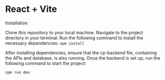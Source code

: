 # React + Vite

Installation

Clone this repository to your local machine.
Navigate to the project directory in your terminal.
Run the following command to install the necessary dependencies:
`npm install`

After installing dependencies, ensure that the cp-backend file, containing the APIs and database, is also running.
Once the backend is set up, run the following command to start the project:

`npm run dev`
